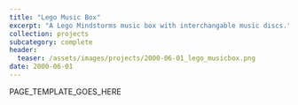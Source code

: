 ```yaml
---
title: "Lego Music Box"
excerpt: "A Lego Mindstorms music box with interchangable music discs."
collection: projects
subcategory: complete
header: 
  teaser: /assets/images/projects/2000-06-01_lego_musicbox.png
date: 2000-06-01
---
```


PAGE_TEMPLATE_GOES_HERE
